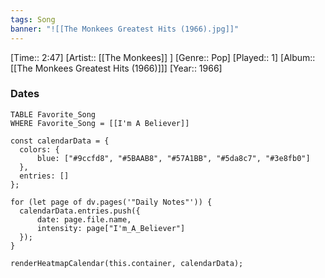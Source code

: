 ```yaml
---
tags: Song  
banner: "![[The Monkees Greatest Hits (1966).jpg]]"
---
```

[Time:: 2:47]
[Artist:: [[The Monkees]] ]
[Genre:: Pop]
[Played:: 1]
[Album:: [[The Monkees Greatest Hits (1966)]]]
[Year:: 1966]
### Dates
````dataview
TABLE Favorite_Song
WHERE Favorite_Song = [[I'm A Believer]]
````
  ```dataviewjs
const calendarData = { 
	colors: { 
		blue: ["#9ccfd8", "#5BAAB8", "#57A1BB", "#5da8c7", "#3e8fb0"] 
	}, 
	entries: [] 
}; 

for (let page of dv.pages('"Daily Notes"')) { 
	calendarData.entries.push({ 
		date: page.file.name, 
		intensity: page["I'm_A_Believer"]
	}); 
} 

renderHeatmapCalendar(this.container, calendarData);
```

